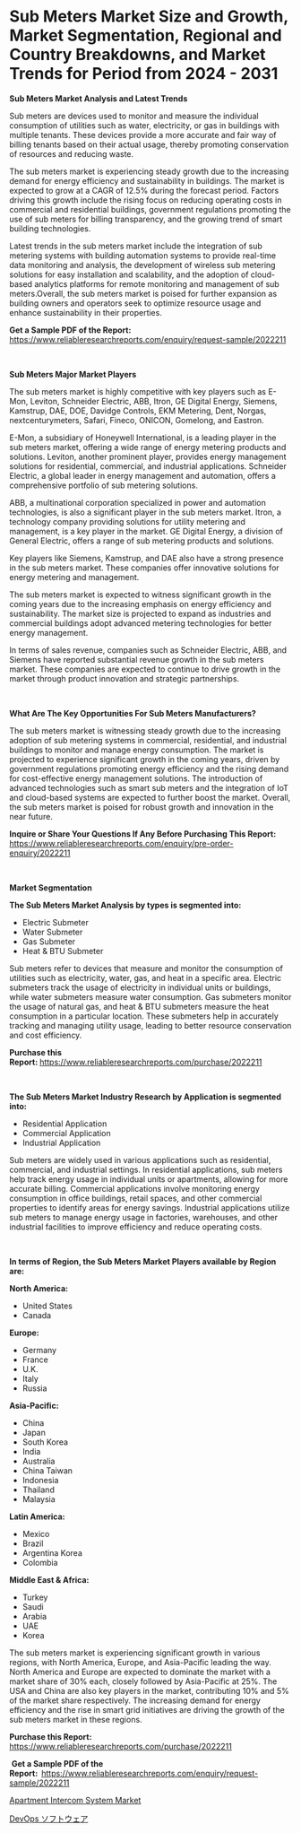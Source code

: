 <p><h1>Sub Meters Market Size and Growth, Market Segmentation, Regional and Country Breakdowns, and Market Trends for Period from 2024 -  2031</h1></p><p><strong>Sub Meters Market Analysis and Latest Trends</strong></p>
<p><p>Sub meters are devices used to monitor and measure the individual consumption of utilities such as water, electricity, or gas in buildings with multiple tenants. These devices provide a more accurate and fair way of billing tenants based on their actual usage, thereby promoting conservation of resources and reducing waste.</p><p>The sub meters market is experiencing steady growth due to the increasing demand for energy efficiency and sustainability in buildings. The market is expected to grow at a CAGR of 12.5% during the forecast period. Factors driving this growth include the rising focus on reducing operating costs in commercial and residential buildings, government regulations promoting the use of sub meters for billing transparency, and the growing trend of smart building technologies.</p><p>Latest trends in the sub meters market include the integration of sub metering systems with building automation systems to provide real-time data monitoring and analysis, the development of wireless sub metering solutions for easy installation and scalability, and the adoption of cloud-based analytics platforms for remote monitoring and management of sub meters.Overall, the sub meters market is poised for further expansion as building owners and operators seek to optimize resource usage and enhance sustainability in their properties.</p></p>
<p><strong>Get a Sample PDF of the Report:&nbsp;</strong> <a href="https://www.reliableresearchreports.com/enquiry/request-sample/2022211">https://www.reliableresearchreports.com/enquiry/request-sample/2022211</a></p>
<p>&nbsp;</p>
<p><strong>Sub Meters Major Market Players</strong></p>
<p><p>The sub meters market is highly competitive with key players such as E-Mon, Leviton, Schneider Electric, ABB, Itron, GE Digital Energy, Siemens, Kamstrup, DAE, DOE, Davidge Controls, EKM Metering, Dent, Norgas, nextcenturymeters, Safari, Fineco, ONICON, Gomelong, and Eastron.</p><p>E-Mon, a subsidiary of Honeywell International, is a leading player in the sub meters market, offering a wide range of energy metering products and solutions. Leviton, another prominent player, provides energy management solutions for residential, commercial, and industrial applications. Schneider Electric, a global leader in energy management and automation, offers a comprehensive portfolio of sub metering solutions.</p><p>ABB, a multinational corporation specialized in power and automation technologies, is also a significant player in the sub meters market. Itron, a technology company providing solutions for utility metering and management, is a key player in the market. GE Digital Energy, a division of General Electric, offers a range of sub metering products and solutions.</p><p>Key players like Siemens, Kamstrup, and DAE also have a strong presence in the sub meters market. These companies offer innovative solutions for energy metering and management.</p><p>The sub meters market is expected to witness significant growth in the coming years due to the increasing emphasis on energy efficiency and sustainability. The market size is projected to expand as industries and commercial buildings adopt advanced metering technologies for better energy management.</p><p>In terms of sales revenue, companies such as Schneider Electric, ABB, and Siemens have reported substantial revenue growth in the sub meters market. These companies are expected to continue to drive growth in the market through product innovation and strategic partnerships.</p></p>
<p>&nbsp;</p>
<p><strong>What Are The Key Opportunities For Sub Meters Manufacturers?</strong></p>
<p><p>The sub meters market is witnessing steady growth due to the increasing adoption of sub metering systems in commercial, residential, and industrial buildings to monitor and manage energy consumption. The market is projected to experience significant growth in the coming years, driven by government regulations promoting energy efficiency and the rising demand for cost-effective energy management solutions. The introduction of advanced technologies such as smart sub meters and the integration of IoT and cloud-based systems are expected to further boost the market. Overall, the sub meters market is poised for robust growth and innovation in the near future.</p></p>
<p><strong>Inquire or Share Your Questions If Any Before Purchasing This Report:</strong> <a href="https://www.reliableresearchreports.com/enquiry/pre-order-enquiry/2022211">https://www.reliableresearchreports.com/enquiry/pre-order-enquiry/2022211</a></p>
<p>&nbsp;</p>
<p><strong>Market Segmentation</strong></p>
<p><strong>The Sub Meters Market Analysis by types is segmented into:</strong></p>
<p><ul><li>Electric Submeter</li><li>Water Submeter</li><li>Gas Submeter</li><li>Heat & BTU Submeter</li></ul></p>
<p><p>Sub meters refer to devices that measure and monitor the consumption of utilities such as electricity, water, gas, and heat in a specific area. Electric submeters track the usage of electricity in individual units or buildings, while water submeters measure water consumption. Gas submeters monitor the usage of natural gas, and heat & BTU submeters measure the heat consumption in a particular location. These submeters help in accurately tracking and managing utility usage, leading to better resource conservation and cost efficiency.</p></p>
<p><strong>Purchase this Report:&nbsp;</strong><a href="https://www.reliableresearchreports.com/purchase/2022211">https://www.reliableresearchreports.com/purchase/2022211</a></p>
<p>&nbsp;</p>
<p><strong>The Sub Meters Market Industry Research by Application is segmented into:</strong></p>
<p><ul><li>Residential Application</li><li>Commercial Application</li><li>Industrial Application</li></ul></p>
<p><p>Sub meters are widely used in various applications such as residential, commercial, and industrial settings. In residential applications, sub meters help track energy usage in individual units or apartments, allowing for more accurate billing. Commercial applications involve monitoring energy consumption in office buildings, retail spaces, and other commercial properties to identify areas for energy savings. Industrial applications utilize sub meters to manage energy usage in factories, warehouses, and other industrial facilities to improve efficiency and reduce operating costs.</p></p>
<p>&nbsp;</p>
<p><strong>In terms of Region, the Sub Meters Market Players available by Region are:</strong></p>
<p>
    <p> <strong> North America: </strong>
        <ul>
            <li>United States</li>
            <li>Canada</li>
        </ul>
        </p> 
    <p> <strong> Europe: </strong>
        <ul>
            <li>Germany</li>
            <li>France</li>
            <li>U.K.</li>
            <li>Italy</li>
            <li>Russia</li>
        </ul>
        </p> 
    <p> <strong> Asia-Pacific: </strong>
        <ul>
            <li>China</li>
            <li>Japan</li>
            <li>South Korea</li>
            <li>India</li>
            <li>Australia</li>
            <li>China Taiwan</li>
            <li>Indonesia</li>
            <li>Thailand</li>
            <li>Malaysia</li>
        </ul>
        </p> 
    <p> <strong> Latin America: </strong>
        <ul>
            <li>Mexico</li>
            <li>Brazil</li>
            <li>Argentina Korea</li>
            <li>Colombia</li>
        </ul>
        </p> 
    <p> <strong> Middle East & Africa: </strong>
        <ul>
            <li>Turkey</li>
            <li>Saudi</li>
            <li>Arabia</li>
            <li>UAE</li>
            <li>Korea</li>
        </ul>
    </p>
    </p>
<p><p>The sub meters market is experiencing significant growth in various regions, with North America, Europe, and Asia-Pacific leading the way. North America and Europe are expected to dominate the market with a market share of 30% each, closely followed by Asia-Pacific at 25%. The USA and China are also key players in the market, contributing 10% and 5% of the market share respectively. The increasing demand for energy efficiency and the rise in smart grid initiatives are driving the growth of the sub meters market in these regions.</p></p>
<p><strong>Purchase this Report: </strong><a href="https://www.reliableresearchreports.com/purchase/2022211">https://www.reliableresearchreports.com/purchase/2022211</a></p>
<p>&nbsp;<strong>Get a Sample PDF of the Report:&nbsp;&nbsp;</strong><a href="https://www.reliableresearchreports.com/enquiry/request-sample/2022211">https://www.reliableresearchreports.com/enquiry/request-sample/2022211</a></p>
<p><strong></strong></p>
<p><p><a href="https://github.com/RichRobinson5/Market-Research-Report-List-4/blob/main/apartment-intercom-system-market.md">Apartment Intercom System Market</a></p><p><a href="https://github.com/oqoeusbvpadwjs08/Market-Research-Report-List-1/blob/main/344681011339.md">DevOps ソフトウェア</a></p></p>